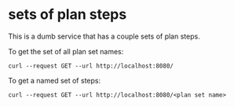 # sets of plan steps

This is a dumb service that has a couple sets of plan steps.

To get the set of all plan set names:
```
curl --request GET --url http://localhost:8080/
```

To get a named set of steps:
```
curl --request GET --url http://localhost:8080/<plan set name>
```